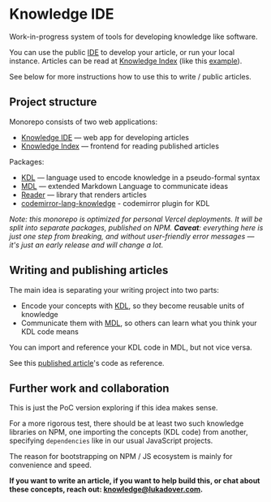 # Knowledge IDE 
Work-in-progress system of tools for developing knowledge like software.

You can use the public [IDE](https://ide.lukadover.com) to develop your article, or run your local instance. Articles can be read at [Knowledge Index](https://knowledge.lukadover.com) (like this [example](./https://knowledge.lukadover.com/#reader?repository=https%3A%2F%2Fgithub.com%2Fldover%2Fknowledge-systems)). 

See below for more instructions how to use this to write / public articles.

## Project structure
Monorepo consists of two web applications:
* [Knowledge IDE](https://ide.lukadover.com) — web app for developing articles
* [Knowledge Index](https://knowledge.lukadover.com) — frontend for reading published articles

Packages:
* [KDL](./packages/kdl/README.md) — language used to encode knowledge in a pseudo-formal syntax
* [MDL](./packages/mdl/README.md) — extended Markdown Language to communicate ideas
* [Reader](./packages/reader/README.md) — library that renders articles
* [codemirror-lang-knowledge](./packages/reader/README.md) - codemirror plugin for KDL

*Note: this monorepo is optimized for personal Vercel deployments. It will be split into separate packages, published on NPM. **Caveat**: everything here is just one step from breaking, and without user-friendly error messages — it's just an early release and will change a lot.*

## Writing and publishing articles
The main idea is separating your writing project into two parts:
* Encode your concepts with [KDL](./packages/kdl/README.md), so they become reusable units of knowledge
* Communicate them with [MDL](./packages/mdl/README.md), so others can learn what you think your KDL code means

You can import and reference your KDL code in MDL, but not vice versa.

See this [published article](https://github.com/ldover/knowledge-systems)'s code as reference.


## Further work and collaboration
This is just the PoC version exploring if this idea makes sense.

For a more rigorous test, there should be at least two such knowledge libraries on NPM, one importing the concepts (KDL code) from another, specifying `dependencies` like in our usual JavaScript projects.

The reason for bootstrapping on NPM / JS ecosystem is mainly for convenience and speed.

**If you want to write an article, if you want to help build this, or chat about these concepts, reach out: knowledge@lukadover.com.**

